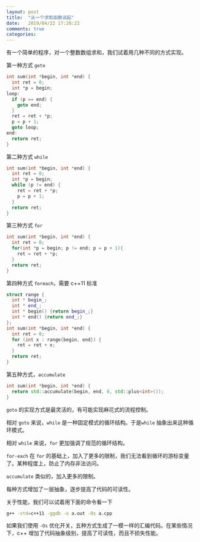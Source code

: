 ```yaml
---
layout: post
title:  "从一个求和函数谈起"
date:   2019/04/22 17:28:22
comments: true
categories:
---
```


有一个简单的程序，对一个整数数组求和，我们试着用几种不同的方式实现。

第一种方式 `goto`

```c
int sum(int *begin, int *end) {
  int ret = 0;
  int *p = begin;
loop:
  if (p == end) {
    goto end;
  }
  ret = ret + *p;
  p = p + 1;
  goto loop;
end:
  return ret;
}
```



第二种方式 `while`

```c
int sum(int *begin, int *end) {
  int ret = 0;
  int *p = begin;
  while (p != end) {
    ret = ret + *p;
    p = p + 1;
  }
  return ret;
}
```



第三种方式 `for`

```c
int sum(int *begin, int *end) {
  int ret = 0;
  for(int *p = begin; p != end; p = p + 1){
    ret = ret + *p;
  }
  return ret;
}
```



第四种方式 `foreach`，需要 c++11 标准



```c++
struct range {
  int * begin_;
  int * end_;
  int * begin() {return begin_;}
  int * end() {return end_;}
};
int sum(int *begin, int *end) {
  int ret = 0;
  for (int x : range{begin, end}) {
    ret = ret + x;
  }
  return ret;
}
```



第五种方式，`accumulate`

```c++
int sum(int *begin, int *end) {
  return std::accumulate(begin, end, 0, std::plus<int>());
}
```



`goto` 的实现方式是最灵活的，有可能实现麻花式的流程控制。

相对 `goto` 来说，`while` 是一种固定模式的循环结构。于是`while` 抽象出来这种循环模式。

相对 `while` 来说，`for` 更加强调了规范的循环结构。

`for-each` 在 `for` 的基础上，加入了更多的限制，我们无法看到循环的游标变量了。某种程度上，防止了内存非法访问。

`accumulate` 类似的，加入更多的限制。

每种方式增加了一层抽象，逐步提高了代码的可读性。

关于性能，我们可以试着用下面的命令看一下

```bash
g++ -std=c++11 -ggdb -o a.out -Os a.cpp
```

如果我们使用 `-Os` 优化开关，五种方式生成了一模一样的汇编代码。在某些情况下，c++ 增加了代码抽象级别，提高了可读性，而且不损失性能。





